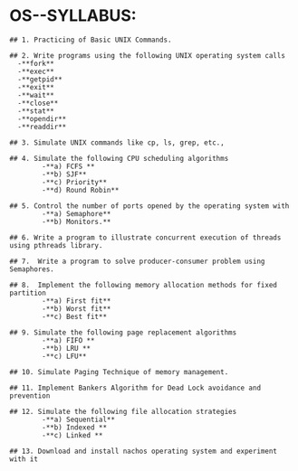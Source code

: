 # OS--SYLLABUS:


    ## 1. Practicing of Basic UNIX Commands. 

    ## 2. Write programs using the following UNIX operating system calls 
      -**fork**
      -**exec** 
      -**getpid**
      -**exit**
      -**wait**
      -**close**
      -**stat**
      -**opendir** 
      -**readdir**
    
    ## 3. Simulate UNIX commands like cp, ls, grep, etc., 
    
    ## 4. Simulate the following CPU scheduling algorithms 
            -**a) FCFS **
            -**b) SJF**
            -**c) Priority**
            -**d) Round Robin**
    
    ## 5. Control the number of ports opened by the operating system with 
            -**a) Semaphore** 
            -**b) Monitors.**
    
    ## 6. Write a program to illustrate concurrent execution of threads using pthreads library.
    
    ## 7.  Write a program to solve producer-consumer problem using Semaphores.
    
    ## 8.  Implement the following memory allocation methods for fixed partition 
            -**a) First fit**
            -**b) Worst fit** 
            -**c) Best fit** 
    
    ## 9. Simulate the following page replacement algorithms 
            -**a) FIFO **
            -**b) LRU **
            -**c) LFU** 
    
    ## 10. Simulate Paging Technique of memory management. 
    
    ## 11. Implement Bankers Algorithm for Dead Lock avoidance and prevention 
    
    ## 12. Simulate the following file allocation strategies 
            -**a) Sequential**
            -**b) Indexed **
            -**c) Linked **
    
    ## 13. Download and install nachos operating system and experiment with it 
